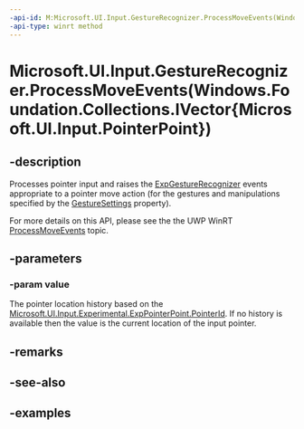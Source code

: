 ```yaml
---
-api-id: M:Microsoft.UI.Input.GestureRecognizer.ProcessMoveEvents(Windows.Foundation.Collections.IVector{Microsoft.UI.Input.PointerPoint})
-api-type: winrt method
---
```


# Microsoft.UI.Input.GestureRecognizer.ProcessMoveEvents(Windows.Foundation.Collections.IVector{Microsoft.UI.Input.PointerPoint})

<!--
public void ProcessMoveEvents (System.Collections.Generic.IList<Microsoft.UI.Input.PointerPoint> value);
-->

## -description

Processes pointer input and raises the [ExpGestureRecognizer](expgesturerecognizer.md) events appropriate to a pointer move action (for the gestures and manipulations specified by the [GestureSettings](expgesturerecognizer_gesturesettings.md) property).

For more details on this API, please see the the UWP WinRT [ProcessMoveEvents](/uwp/api/windows.ui.input.gesturerecognizer.processmoveevents) topic.

## -parameters

### -param value

The pointer location history based on the [Microsoft.UI.Input.Experimental.ExpPointerPoint.PointerId](exppointerpoint_pointerid.md). If no history is available then the value is the current location of the input pointer.

## -remarks

## -see-also

## -examples

